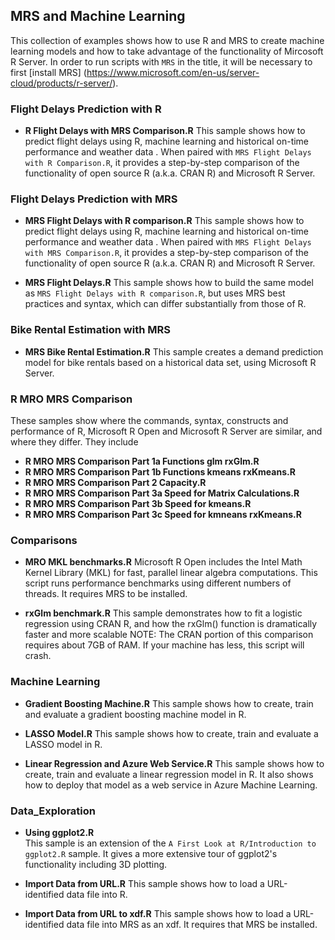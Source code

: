 ## MRS and Machine Learning
This collection of examples shows how to use R and MRS to create 
machine learning models and how to take advantage of the
functionality of Mircosoft R Server. In order to run scripts with 
`MRS` in the title, it will be necessary to first [install MRS]
(https://www.microsoft.com/en-us/server-cloud/products/r-server/). 

### Flight Delays Prediction with R 

* **R Flight Delays with MRS Comparison.R**
This sample shows how to predict flight delays using R, machine learning
and historical on-time performance and weather data . 
When paired with `MRS Flight Delays with R Comparison.R`, it provides a step-by-step comparison 
of the functionality of open source R (a.k.a. CRAN R) and Microsoft R Server. 

### Flight Delays Prediction with MRS

* **MRS Flight Delays with R comparison.R**
This sample shows how to predict flight delays using R, machine learning
and historical on-time performance and weather data . 
When paired with `MRS Flight Delays with MRS Comparison.R`, it provides a step-by-step comparison 
of the functionality of open source R (a.k.a. CRAN R) and Microsoft R Server. 

* **MRS Flight Delays.R**
This sample shows how to build the same model as `MRS Flight Delays with R comparison.R`, but 
uses MRS best practices and syntax, which can differ substantially from those of R.
  
### Bike Rental Estimation with MRS

* **MRS Bike Rental Estimation.R** 
  This sample creates a demand prediction model for bike rentals based on 
a historical data set, using Microsoft R Server.

### R MRO MRS Comparison
These samples show where the commands, syntax, constructs and performance of 
R, Microsoft R Open and Microsoft R Server are similar, and where they differ.
They include

* **R MRO MRS Comparison Part 1a Functions glm rxGlm.R**
* **R MRO MRS Comparison Part 1b Functions kmeans rxKmeans.R**
* **R MRO MRS Comparison Part 2 Capacity.R**
* **R MRO MRS Comparison Part 3a Speed for Matrix Calculations.R**
* **R MRO MRS Comparison Part 3b Speed for kmeans.R**
* **R MRO MRS Comparison Part 3c Speed for kmneans rxKmeans.R**

### Comparisons

* **MRO MKL benchmarks.R** 
Microsoft R Open includes the Intel Math Kernel Library (MKL) 
for fast, parallel linear algebra 
computations. This script runs performance benchmarks using different 
numbers of threads. It requires MRS to be installed.

* **rxGlm benchmark.R**
This sample demonstrates how to fit a logistic regression using CRAN R,
and how the rxGlm() function is dramatically faster and more scalable
NOTE: The CRAN portion of this comparison requires about 7GB of RAM.
If your machine has less, this script will crash.
  
### Machine Learning  
  
* **Gradient Boosting Machine.R**
This sample shows how to create, train and evaluate
a gradient boosting machine model in R.

* **LASSO Model.R**
This sample shows how to create, train and evaluate
a LASSO model in R.

* **Linear Regression and Azure Web Service.R**
This sample shows how to create, train and evaluate
a linear regression model in R. It also shows how to deploy 
that model as a web service in Azure Machine Learning.

### Data_Exploration
  
* **Using ggplot2.R**  
This sample is an extension of the `A First Look at R/Introduction to ggplot2.R` sample.
It gives a more extensive tour of ggplot2's functionality including 3D plotting.

* **Import Data from URL.R**
This sample shows how to load a URL-identified data file into R.

* **Import Data from URL to xdf.R**
This sample shows how to load a URL-identified data file into MRS as an xdf.
It requires that MRS be installed.
